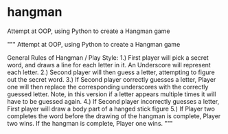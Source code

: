 # hangman
Attempt at OOP, using Python to create a Hangman game 


"""
Attempt at OOP, using Python to create a Hangman game

General Rules of Hangman / Play Style:
    1.) First player will pick a secret word, and draws a line for each letter in it. An Underscore will represent each letter. 
    2.) Second player will then guess a letter, attempting to figure out the secret word.
    3.) If Second player correctly guesses a letter, Player one will then replace the corresponding underscores with the correctly guessed letter. Note, in this version if a letter appears multiple times it will have to be guessed again.
    4.) If Second player incorrectly guesses a letter, First player will draw a body part of a hanged stick figure
    5.) If Player two completes the word before the drawing of the hangman is complete, Player two wins. If the hangman is complete, Player one wins. 
"""
